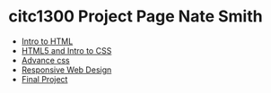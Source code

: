 # citc1300 Project Page Nate Smith

<ul>
<li><a href="intro_to_html/index.html" target="_blank"> Intro to HTML</a></li>
<li><a href="HTML5_intro_to_css/index.html" target="_blank">HTML5 and Intro to CSS</a></li>
<li><a href="advance_css/index.html" target="_blank">Advance css</a></li>
<li><a href="responsive/index.html" target="_blank">Responsive Web Design</a></li>
<li><a href="Final_Project/main.html" target="_blank">Final Project</a></li>
</ul>

